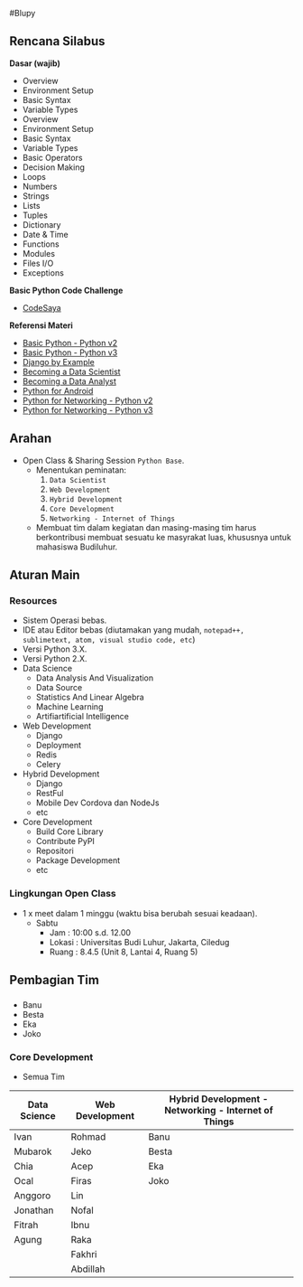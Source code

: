 #Blupy

## Rencana Silabus

**Dasar (wajib)**
* Overview
* Environment Setup
* Basic Syntax
* Variable Types
* Overview
* Environment Setup
* Basic Syntax
* Variable Types
* Basic Operators
* Decision Making
* Loops
* Numbers
* Strings
* Lists
* Tuples
* Dictionary
* Date & Time
* Functions
* Modules
* Files I/O
* Exceptions

**Basic Python Code Challenge**
* [CodeSaya](https://codesaya.com/python/)

**Referensi Materi**
* [Basic Python - Python v2](https://www.tutorialspoint.com/python/index.htm)
* [Basic Python - Python v3](https://www.tutorialspoint.com/python3/index.htm)
* [Django by Example](http://djangobyexample.com/)
* [Becoming a Data Scientist](https://www.dataquest.io/path/data-scientist)
* [Becoming a Data Analyst](https://www.dataquest.io/path/data-analyst)
* [Python for Android](http://python-for-android.readthedocs.io/en/latest/)
* [Python for Networking - Python v2](https://www.tutorialspoint.com/python/python_networking.htm)
* [Python for Networking - Python v3](https://www.tutorialspoint.com/python3/python_networking.htm)

## Arahan
* Open Class & Sharing Session `Python Base`.
	* Menentukan peminatan:
		1. `Data Scientist`
		2. `Web Development`
		3. `Hybrid Development`
		4. `Core Development`
		5. `Networking - Internet of Things`
	* Membuat tim dalam kegiatan dan masing-masing tim harus berkontribusi membuat sesuatu ke masyrakat luas, khususnya untuk mahasiswa Budiluhur.

## Aturan Main
### Resources
* Sistem Operasi bebas.
* IDE atau Editor bebas (diutamakan yang mudah, `notepad++, sublimetext, atom, visual studio code, etc`)
* Versi Python 3.X.
* Versi Python 2.X.
* Data Science
	* Data Analysis And Visualization
	* Data Source
	* Statistics And Linear Algebra
	* Machine Learning
	* Artifiartificial Intelligence
* Web Development
	* Django 
	* Deployment 
	* Redis
	* Celery
* Hybrid Development
	* Django
	* RestFul 
	* Mobile Dev Cordova dan NodeJs
	* etc
* Core Development
	* Build Core Library
	* Contribute PyPI
	* Repositori 
	* Package Development 
	* etc

### Lingkungan Open Class 
* 1 x meet dalam 1 minggu (waktu bisa berubah sesuai keadaan). 
	* Sabtu
		* Jam	 : 10:00 s.d. 12.00
		* Lokasi : Universitas Budi Luhur, Jakarta, Ciledug
		* Ruang	 : 8.4.5 (Unit 8, Lantai 4, Ruang 5)

## Pembagian Tim
### 
* Banu
* Besta
* Eka
* Joko

### Core Development
* Semua Tim

| Data Science   |Web Development|Hybrid Development - Networking - Internet of Things|
|----------------|---------------|----------------------------------------------------|
|Ivan			 |Rohmad	 	 |Banu												  |
|Mubarok		 |Jeko   	 	 |Besta												  |
|Chia			 |Acep	 		 |Eka												  |
|Ocal			 |Firas	 		 |Joko												  |
|Anggoro		 |Lin	 		 |													  |
|Jonathan		 |Nofal	 		 |													  |
|Fitrah			 |Ibnu		 	 |													  |
|Agung			 |Raka		 	 |													  |
|				 |Fakhri	 	 |													  |
|				 |Abdillah	 	 |													  |

